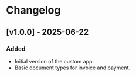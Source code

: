 # Changelog

## [v1.0.0] - 2025-06-22
### Added
- Initial version of the custom app.
- Basic document types for invoice and payment.

